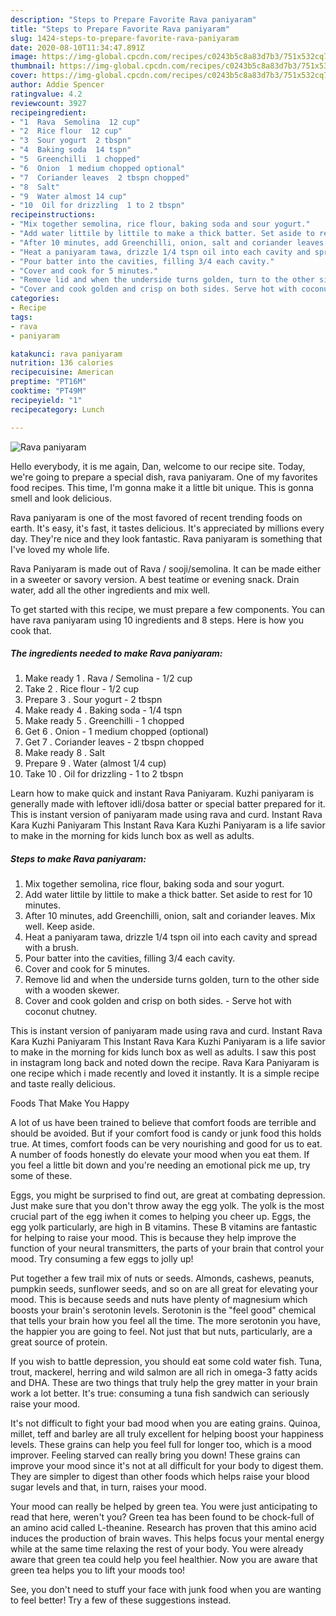 ```yaml
---
description: "Steps to Prepare Favorite Rava paniyaram"
title: "Steps to Prepare Favorite Rava paniyaram"
slug: 1424-steps-to-prepare-favorite-rava-paniyaram
date: 2020-08-10T11:34:47.891Z
image: https://img-global.cpcdn.com/recipes/c0243b5c8a83d7b3/751x532cq70/rava-paniyaram-recipe-main-photo.jpg
thumbnail: https://img-global.cpcdn.com/recipes/c0243b5c8a83d7b3/751x532cq70/rava-paniyaram-recipe-main-photo.jpg
cover: https://img-global.cpcdn.com/recipes/c0243b5c8a83d7b3/751x532cq70/rava-paniyaram-recipe-main-photo.jpg
author: Addie Spencer
ratingvalue: 4.2
reviewcount: 3927
recipeingredient:
- "1  Rava  Semolina  12 cup"
- "2  Rice flour  12 cup"
- "3  Sour yogurt  2 tbspn"
- "4  Baking soda  14 tspn"
- "5  Greenchilli  1 chopped"
- "6  Onion  1 medium chopped optional"
- "7  Coriander leaves  2 tbspn chopped"
- "8  Salt"
- "9  Water almost 14 cup"
- "10  Oil for drizzling  1 to 2 tbspn"
recipeinstructions:
- "Mix together semolina, rice flour, baking soda and sour yogurt."
- "Add water littile by littile to make a thick batter. Set aside to rest for 10 minutes."
- "After 10 minutes, add Greenchilli, onion, salt and coriander leaves. Mix well. Keep aside."
- "Heat a paniyaram tawa, drizzle 1/4 tspn oil into each cavity and spread with a brush."
- "Pour batter into the cavities, filling 3/4 each cavity."
- "Cover and cook for 5 minutes."
- "Remove lid and when the underside turns golden, turn to the other side with a wooden skewer."
- "Cover and cook golden and crisp on both sides. Serve hot with coconut chutney."
categories:
- Recipe
tags:
- rava
- paniyaram

katakunci: rava paniyaram 
nutrition: 136 calories
recipecuisine: American
preptime: "PT16M"
cooktime: "PT49M"
recipeyield: "1"
recipecategory: Lunch

---
```



![Rava paniyaram](https://img-global.cpcdn.com/recipes/c0243b5c8a83d7b3/751x532cq70/rava-paniyaram-recipe-main-photo.jpg)

Hello everybody, it is me again, Dan, welcome to our recipe site. Today, we're going to prepare a special dish, rava paniyaram. One of my favorites food recipes. This time, I'm gonna make it a little bit unique. This is gonna smell and look delicious.

Rava paniyaram is one of the most favored of recent trending foods on earth. It's easy, it's fast, it tastes delicious. It's appreciated by millions every day. They're nice and they look fantastic. Rava paniyaram is something that I've loved my whole life.

Rava Paniyaram is made out of Rava / sooji/semolina. It can be made either in a sweeter or savory version. A best teatime or evening snack. Drain water, add all the other ingredients and mix well.


To get started with this recipe, we must prepare a few components. You can have rava paniyaram using 10 ingredients and 8 steps. Here is how you cook that.

<!--inarticleads1-->

##### The ingredients needed to make Rava paniyaram:

1. Make ready 1 . Rava / Semolina - 1/2 cup
1. Take 2 . Rice flour - 1/2 cup
1. Prepare 3 . Sour yogurt - 2 tbspn
1. Make ready 4 . Baking soda - 1/4 tspn
1. Make ready 5 . Greenchilli - 1 chopped
1. Get 6 . Onion - 1 medium chopped (optional)
1. Get 7 . Coriander leaves - 2 tbspn chopped
1. Make ready 8 . Salt
1. Prepare 9 . Water (almost 1/4 cup)
1. Take 10 . Oil for drizzling - 1 to 2 tbspn


Learn how to make quick and instant Rava Paniyaram. Kuzhi paniyaram is generally made with leftover idli/dosa batter or special batter prepared for it. This is instant version of paniyaram made using rava and curd. Instant Rava Kara Kuzhi Paniyaram This Instant Rava Kara Kuzhi Paniyaram is a life savior to make in the morning for kids lunch box as well as adults. 

<!--inarticleads2-->

##### Steps to make Rava paniyaram:

1. Mix together semolina, rice flour, baking soda and sour yogurt.
1. Add water littile by littile to make a thick batter. Set aside to rest for 10 minutes.
1. After 10 minutes, add Greenchilli, onion, salt and coriander leaves. Mix well. Keep aside.
1. Heat a paniyaram tawa, drizzle 1/4 tspn oil into each cavity and spread with a brush.
1. Pour batter into the cavities, filling 3/4 each cavity.
1. Cover and cook for 5 minutes.
1. Remove lid and when the underside turns golden, turn to the other side with a wooden skewer.
1. Cover and cook golden and crisp on both sides. - Serve hot with coconut chutney.


This is instant version of paniyaram made using rava and curd. Instant Rava Kara Kuzhi Paniyaram This Instant Rava Kara Kuzhi Paniyaram is a life savior to make in the morning for kids lunch box as well as adults. I saw this post in instagram long back and noted down the recipe. Rava Kara Paniyaram is one recipe which i made recently and loved it instantly. It is a simple recipe and taste really delicious. 

Foods That Make You Happy


A lot of us have been trained to believe that comfort foods are terrible and should be avoided. But if your comfort food is candy or junk food this holds true. At times, comfort foods can be very nourishing and good for us to eat. A number of foods honestly do elevate your mood when you eat them. If you feel a little bit down and you're needing an emotional pick me up, try some of these.

Eggs, you might be surprised to find out, are great at combating depression. Just make sure that you don't throw away the egg yolk. The yolk is the most crucial part of the egg iwhen it comes to helping you cheer up. Eggs, the egg yolk particularly, are high in B vitamins. These B vitamins are fantastic for helping to raise your mood. This is because they help improve the function of your neural transmitters, the parts of your brain that control your mood. Try consuming a few eggs to jolly up!

Put together a few trail mix of nuts or seeds. Almonds, cashews, peanuts, pumpkin seeds, sunflower seeds, and so on are all great for elevating your mood. This is because seeds and nuts have plenty of magnesium which boosts your brain's serotonin levels. Serotonin is the "feel good" chemical that tells your brain how you feel all the time. The more serotonin you have, the happier you are going to feel. Not just that but nuts, particularly, are a great source of protein.

If you wish to battle depression, you should eat some cold water fish. Tuna, trout, mackerel, herring and wild salmon are all rich in omega-3 fatty acids and DHA. These are two things that truly help the grey matter in your brain work a lot better. It's true: consuming a tuna fish sandwich can seriously raise your mood. 

It's not difficult to fight your bad mood when you are eating grains. Quinoa, millet, teff and barley are all truly excellent for helping boost your happiness levels. These grains can help you feel full for longer too, which is a mood improver. Feeling starved can really bring you down! These grains can improve your mood since it's not at all difficult for your body to digest them. They are simpler to digest than other foods which helps raise your blood sugar levels and that, in turn, raises your mood.

Your mood can really be helped by green tea. You were just anticipating to read that here, weren't you? Green tea has been found to be chock-full of an amino acid called L-theanine. Research has proven that this amino acid induces the production of brain waves. This helps focus your mental energy while at the same time relaxing the rest of your body. You were already aware that green tea could help you feel healthier. Now you are aware that green tea helps you to lift your moods too!

See, you don't need to stuff your face with junk food when you are wanting to feel better! Try  a few  of  these  suggestions  instead.

